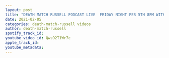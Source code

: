 ```yaml
---
layout: post
title: "DEATH MATCH RUSSELL PODCAST LIVE  FRIDAY NIGHT FEB 5TH 8PM WITH FEMALE PRO WRESTLER KAIA MCKENNA"
date: 2021-02-05
categories: death-match-russell videos
author: death-match-russell
spotify_track_id: 
youtube_video_id: QwsO2T1Wr7c
apple_track_id: 
youtube_metadata: 
---
```

